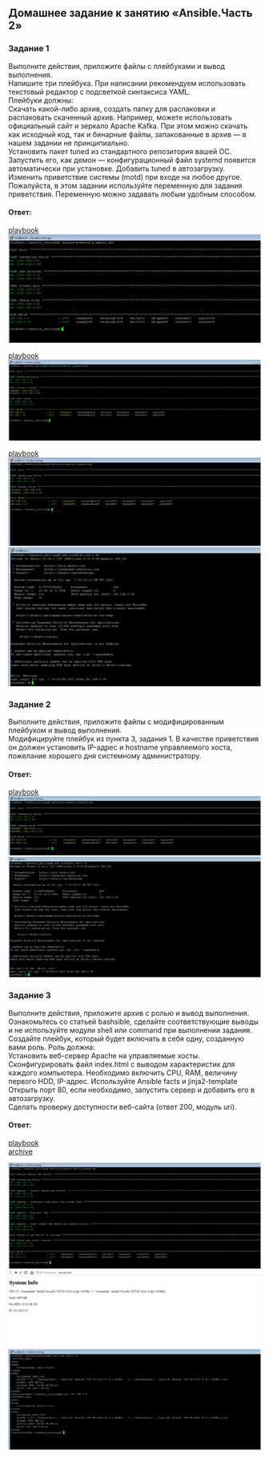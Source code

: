 ## Домашнее задание к занятию «Ansible.Часть 2»  

### Задание 1  
Выполните действия, приложите файлы с плейбуками и вывод выполнения.  
Напишите три плейбука. При написании рекомендуем использовать текстовый редактор с подсветкой синтаксиса YAML.  
Плейбуки должны:  
Скачать какой-либо архив, создать папку для распаковки и распаковать скаченный архив. Например, можете использовать официальный сайт и зеркало Apache Kafka. При этом можно скачать как исходный код, так и бинарные файлы, запакованные в архив — в нашем задании не принципиально.  
Установить пакет tuned из стандартного репозитория вашей ОС. Запустить его, как демон — конфигурационный файл systemd появится автоматически при установке. Добавить tuned в автозагрузку.  
Изменить приветствие системы (motd) при входе на любое другое. Пожалуйста, в этом задании используйте переменную для задания приветствия. Переменную можно задавать любым удобным способом.  

#### Ответ:    
[playbook](https://github.com/networksuperman/netology_dev_ops/blob/main/SLINA-19/IT%20System%20and%20OS%20Linux/img/7_1.2-1.1.yml)  
![](https://github.com/networksuperman/netology_dev_ops/blob/main/SLINA-19/IT%20System%20and%20OS%20Linux/img/7_1.2-1.1.jpg)  

[playbook](https://github.com/networksuperman/netology_dev_ops/blob/main/SLINA-19/IT%20System%20and%20OS%20Linux/img/7_1.2-1.2.yml)  
![](https://github.com/networksuperman/netology_dev_ops/blob/main/SLINA-19/IT%20System%20and%20OS%20Linux/img/7_1.2-1.2.jpg)  

[playbook](https://github.com/networksuperman/netology_dev_ops/blob/main/SLINA-19/IT%20System%20and%20OS%20Linux/img/7_1.2-1.3.yml) 
![](https://github.com/networksuperman/netology_dev_ops/blob/main/SLINA-19/IT%20System%20and%20OS%20Linux/img/7_1.2-1.3.jpg)  
![](https://github.com/networksuperman/netology_dev_ops/blob/main/SLINA-19/IT%20System%20and%20OS%20Linux/img/7_1.2-1.3.1.jpg)  

### Задание 2  
Выполните действия, приложите файлы с модифицированным плейбуком и вывод выполнения.  
Модифицируйте плейбук из пункта 3, задания 1. В качестве приветствия он должен установить IP-адрес и hostname управляемого хоста, пожелание хорошего дня системному администратору.  

#### Ответ:  
[playbook](https://github.com/networksuperman/netology_dev_ops/blob/main/SLINA-19/IT%20System%20and%20OS%20Linux/img/7_1.2-2.1.yml)  
![](https://github.com/networksuperman/netology_dev_ops/blob/main/SLINA-19/IT%20System%20and%20OS%20Linux/img/7_1.2-2.1.jpg)  
![](https://github.com/networksuperman/netology_dev_ops/blob/main/SLINA-19/IT%20System%20and%20OS%20Linux/img/7_1.2-2.2.jpg)  

### Задание 3  
Выполните действия, приложите архив с ролью и вывод выполнения.  
Ознакомьтесь со статьей bashsible, сделайте соответствующие выводы и не используйте модули shell или command при выполнении задания.  
Создайте плейбук, который будет включать в себя одну, созданную вами роль. Роль должна:  
Установить веб-сервер Apache на управляемые хосты.  
Сконфигурировать файл index.html c выводом характеристик для каждого компьютера. Необходимо включить CPU, RAM, величину первого HDD, IP-адрес. Используйте Ansible facts и jinja2-template  
Открыть порт 80, если необходимо, запустить сервер и добавить его в автозагрузку.  
Сделать проверку доступности веб-сайта (ответ 200, модуль uri).  

#### Ответ:  
[playbook](https://github.com/networksuperman/netology_dev_ops/blob/main/SLINA-19/IT%20System%20and%20OS%20Linux/img/7_1.2-3.1.yml)  
[archive](https://github.com/networksuperman/netology_dev_ops/blob/main/SLINA-19/IT%20System%20and%20OS%20Linux/img/apache.7z)  

![](https://github.com/networksuperman/netology_dev_ops/blob/main/SLINA-19/IT%20System%20and%20OS%20Linux/img/7_1.2-3.1.jpg)  
![](https://github.com/networksuperman/netology_dev_ops/blob/main/SLINA-19/IT%20System%20and%20OS%20Linux/img/7_1.2-3.2.jpg)  
![](https://github.com/networksuperman/netology_dev_ops/blob/main/SLINA-19/IT%20System%20and%20OS%20Linux/img/7_1.2-3.3.jpg)  

